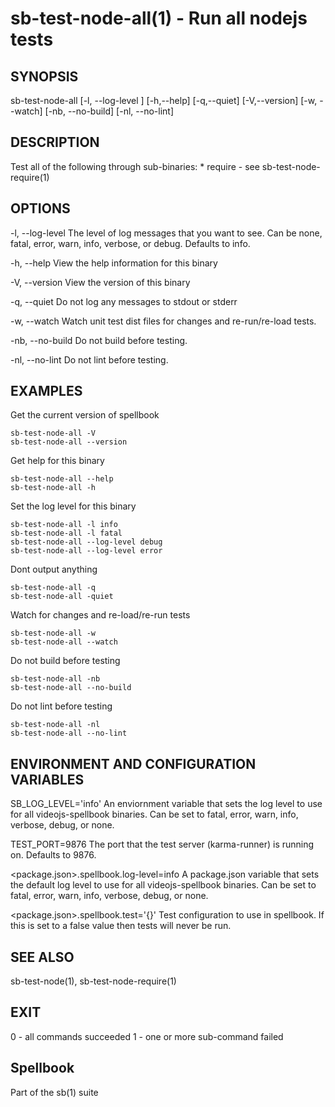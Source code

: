 # sb-test-node-all(1) - Run all nodejs tests

## SYNOPSIS

  sb-test-node-all [-l, --log-level <level>] [-h,--help] [-q,--quiet] [-V,--version]
                   [-w, --watch] [-nb, --no-build] [-nl, --no-lint]

## DESCRIPTION

  Test all of the following through sub-binaries:
    * require - see sb-test-node-require(1)

## OPTIONS

  -l, --log-level <level>
    The level of log messages that you want to see. Can be none, fatal, error,
    warn, info, verbose, or debug. Defaults to info.

  -h, --help
    View the help information for this binary

  -V, --version
    View the version of this binary

  -q, --quiet
    Do not log any messages to stdout or stderr

  -w, --watch
    Watch unit test dist files for changes and re-run/re-load tests.

  -nb, --no-build
    Do not build before testing.

  -nl, --no-lint
    Do not lint before testing.

## EXAMPLES

  Get the current version of spellbook

    sb-test-node-all -V
    sb-test-node-all --version

  Get help for this binary

    sb-test-node-all --help
    sb-test-node-all -h

  Set the log level for this binary

    sb-test-node-all -l info
    sb-test-node-all -l fatal
    sb-test-node-all --log-level debug
    sb-test-node-all --log-level error

  Dont output anything

    sb-test-node-all -q
    sb-test-node-all -quiet

  Watch for changes and re-load/re-run tests

    sb-test-node-all -w
    sb-test-node-all --watch

  Do not build before testing

    sb-test-node-all -nb
    sb-test-node-all --no-build

  Do not lint before testing

    sb-test-node-all -nl
    sb-test-node-all --no-lint

## ENVIRONMENT AND CONFIGURATION VARIABLES

  SB_LOG_LEVEL='info'
    An enviornment variable that sets the log level to use for all videojs-spellbook
    binaries. Can be set to fatal, error, warn, info, verbose, debug, or none.

  TEST_PORT=9876
    The port that the test server (karma-runner) is running on. Defaults to 9876.

  <package.json>.spellbook.log-level=info
    A package.json variable that sets the default log level to use for all videojs-spellbook
    binaries. Can be set to fatal, error, warn, info, verbose, debug, or none.

  <package.json>.spellbook.test='{}'
    Test configuration to use in spellbook. If this is set to a false value
    then tests will never be run.

## SEE ALSO

  sb-test-node(1), sb-test-node-require(1)

## EXIT

  0 - all commands succeeded
  1 - one or more sub-command failed

## Spellbook

  Part of the sb(1) suite
